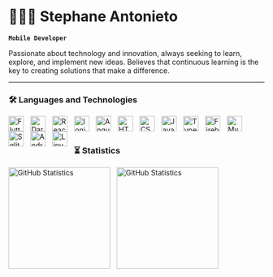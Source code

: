# 🧑🏼‍💻 Stephane Antonieto

**`Mobile Developer`**

Passionate about technology and innovation, always seeking to learn, explore, and implement new ideas. Believes that continuous learning is the key to creating solutions that make a difference.

---

### 🛠️ Languages and Technologies

<img 
    align="left"
    alt="Flutter"
    title="Flutter"
    width="30px"
    style="padding-right: 10px"
    src="https://cdn.jsdelivr.net/gh/devicons/devicon@latest/icons/flutter/flutter-original.svg"
/>

<img 
    align="left"
    alt="Dart"
    title="Dart"
    width="30px"
    style="padding-right: 10px"
    src="https://cdn.jsdelivr.net/gh/devicons/devicon@latest/icons/dart/dart-original.svg"
/>

<img 
    align="left"
    alt="React"
    title="React"
    width="30px"
    style="padding-right: 10px"
    src="https://cdn.jsdelivr.net/gh/devicons/devicon@latest/icons/react/react-original.svg"
/>

<img 
    align="left"
    alt="Ionic"
    title="Ionic"
    width="30px"
    style="padding-right: 10px"
    src="https://cdn.jsdelivr.net/gh/devicons/devicon@latest/icons/ionic/ionic-original.svg"
/>

<img 
    align="left"
    alt="Angular"
    title="Angular"
    width="30px"
    style="padding-right: 10px"
    src="https://cdn.jsdelivr.net/gh/devicons/devicon@latest/icons/angular/angular-original.svg"
/>

<img 
    align="left"
    alt="HTML"
    title="HTML"
    width="30px"
    style="padding-right: 10px"
    src="https://cdn.jsdelivr.net/gh/devicons/devicon@latest/icons/html5/html5-original.svg"
/>

<img 
    align="left"
    alt="CSS"
    title="CSS"
    width="30px"
    style="padding-right: 10px"
    src="https://cdn.jsdelivr.net/gh/devicons/devicon@latest/icons/css3/css3-original.svg" 
/>

<img 
    align="left"
    alt="JavaScript"
    title="JavaScript"
    width="30px"
    style="padding-right: 10px"
    src="https://cdn.jsdelivr.net/gh/devicons/devicon@latest/icons/javascript/javascript-original.svg"
/>

<img 
    align="left"
    alt="TypeScript"
    title="TypeScript"
    width="30px"
    style="padding-right: 10px"
    src="https://cdn.jsdelivr.net/gh/devicons/devicon@latest/icons/typescript/typescript-original.svg"
/>

<img 
    align="left"
    alt="Firebase"
    title="Firebase"
    width="30px"
    style="padding-right: 10px"
    src="https://cdn.jsdelivr.net/gh/devicons/devicon@latest/icons/firebase/firebase-original.svg"
/>

<img 
    align="left"
    alt="MySql"
    title="MySql"
    width="30px"
    style="padding-right: 10px"
    src="https://cdn.jsdelivr.net/gh/devicons/devicon@latest/icons/mysql/mysql-original.svg"
/>

<img 
    align="left"
    alt="Sqlite"
    title="Sqlite"
    width="30px"
    style="padding-right: 10px"
    src="https://cdn.jsdelivr.net/gh/devicons/devicon@latest/icons/sqlite/sqlite-original.svg"
/>

<img 
    align="left"
    alt="Android"
    title="Android"
    width="30px"
    style="padding-right: 10px"
    src="https://cdn.jsdelivr.net/gh/devicons/devicon@latest/icons/android/android-original.svg"
/>

<img 
    align="left"
    alt="Linux"
    title="Linux"
    width="30px"
    style="padding-right: 10px"
    src="https://cdn.jsdelivr.net/gh/devicons/devicon@latest/icons/linux/linux-original.svg"
/>


<br/>
<br/>

### ⏳ Statistics

<img 
    align="left"
    alt="GitHub Statistics"
    height="200px"
    style="padding-right: 10px"
    src="https://github-readme-stats.vercel.app/api?username=stephaneantonieto&show_icons=true&include_all_commits=true"
/>

<img 
    align="left"
    alt="GitHub Statistics"
    height="200px"
    style="padding-right: 10px"
    src="https://github-readme-stats.vercel.app/api/top-langs/?username=stephaneantonieto&layout=compact&langs_count=10"
/>
